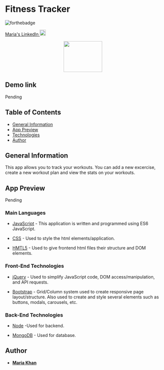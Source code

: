 # Fitness Tracker

  


![forthebadge](https://forthebadge.com/images/badges/made-with-javascript.svg)

<!--linkedin logo-->
<a class="LI-simple-link" href='https://www.linkedin.com/in/maria-khan-9202471a3?trk=profile-badge'>Maria's LinkedIn <img src="https://edent.github.io/SuperTinyIcons/images/svg/linkedin.svg" alt="linkedin logo." width="20" height="20"> </a></div>


<!-- image for team tracker-->
  <p align="center">
  <a href="#">
    <img src="https://img.icons8.com/bubbles/2x/exercise.png" width="125" height="100">
  </a>
  
## Demo link


Pending

## Table of Contents
* [General Information](#general-information)
* [App Preview](#app-preview)
* [Technologies](technologies)
* [Author](#author)

## General Information
This app allows you to track your workouts. You can add a new excercise, create a new workout plan and view the stats on your workouts.
## App Preview

Pending 


### Main Languages

* [JavaScript](https://developer.mozilla.org/en-US/docs/Web/JavaScript) - This application is written and programmed using ES6 JavaScript.

* [CSS](https://developer.mozilla.org/en-US/docs/Web/CSS) - Used to style the html elements/application.

* [HMTL5](https://developer.mozilla.org/en-US/docs/Web/HTML) - Used to give frontend html files their structure and DOM elements.




### Front-End Technologies

* [jQuery](https://jquery.com/) -  Used to simplify JavaScript code, DOM access/manipulation, and API requests.

* [Bootstrap](https://getbootstrap.com/) - Grid/Column system used to create responsive page layout/structure.  Also used to create and style several elements such as buttons, modals, carousels, etc.




### Back-End Technologies

* [Node](https://nodejs.org/en/) -Used for backend.

* [MongoDB](https://www.mongodb.com/) - Used for database.

 

## Author

* **[Maria Khan](https://github.com/MariaKhantech)**
